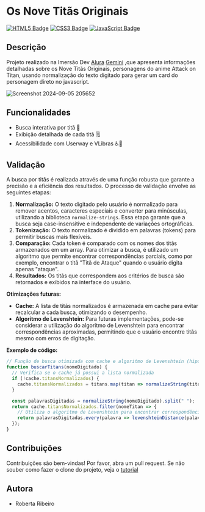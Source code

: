 # Os Nove Titãs Originais

[![HTML5 Badge](https://img.shields.io/badge/html5-%23E34F26B.svg)](https://en.wikipedia.org/wiki/HTML)
[![CSS3 Badge](https://img.shields.io/badge/css3-%231572B6.svg)](https://en.wikipedia.org/wiki/CSS)
[![JavaScript Badge](https://img.shields.io/badge/javascript-%F0%9F%9E%AB%20yellow.svg)](https://en.wikipedia.io/wiki/wiki/JavaScript)
## Descrição
Projeto realizado na Imersão Dev [Alura](https://www.youtube.com/watch?v=i4W_bkGkk6s) [Gemini](https://gemini.google.com/app?hl=pt-BR) ,que apresenta informações detalhadas sobre os Nove Titãs Originais, personagens do anime Attack on Titan, usando normalização do texto digitado para gerar um card do personagem direto no javascript.

![Screenshot 2024-09-05 205652](https://github.com/user-attachments/assets/2a15bc51-a0a1-405d-8471-c0b5e9e9f251)


## Funcionalidades
* Busca interativa por titã 🔎
* Exibição detalhada de cada titã 🗒️
* Acessibilidade com Userway e VLibras ♿🤟

##  Validação

A busca por titãs é realizada através de uma função robusta que garante a precisão e a eficiência dos resultados. O processo de validação envolve as seguintes etapas:

1. **Normalização:** O texto digitado pelo usuário é normalizado para remover acentos, caracteres especiais e converter para minúsculas, utilizando a biblioteca `normalize-strings`. Essa etapa garante que a busca seja case-insensitive e independente de variações ortográficas.
2. **Tokenização:** O texto normalizado é dividido em palavras (tokens) para permitir buscas mais flexíveis.
3. **Comparação:** Cada token é comparado com os nomes dos titãs armazenados em um array. Para otimizar a busca, é utilizado um algoritmo que permite encontrar correspondências parciais, como por exemplo, encontrar o titã "Titã de Ataque" quando o usuário digita apenas "ataque".
4. **Resultados:** Os titãs que correspondem aos critérios de busca são retornados e exibidos na interface do usuário.

**Otimizações futuras:**
* **Cache:** A lista de titãs normalizados é armazenada em cache para evitar recalcular a cada busca, otimizando o desempenho.
* **Algoritmo de Levenshtein:** Para futuras implementações, pode-se considerar a utilização do algoritmo de Levenshtein para encontrar correspondências aproximadas, permitindo que o usuário encontre titãs mesmo com erros de digitação.

**Exemplo de código:**
```javascript
// Função de busca otimizada com cache e algoritmo de Levenshtein (hipotético)
function buscarTitans(nomeDigitado) {
  // Verifica se o cache já possui a lista normalizada
  if (!cache.titansNormalizados) {
    cache.titansNormalizados = titans.map(titan => normalizeString(titan.nome));
  }

  const palavrasDigitadas = normalizeString(nomeDigitado).split(" ");
  return cache.titansNormalizados.filter(nomeTitan => {
    // Utiliza o algoritmo de Levenshtein para encontrar correspondências aproximadas
    return palavrasDigitadas.every(palavra => levenshteinDistance(palavra, nomeTitan) <= 2);
  });
}
```

## Contribuições
Contribuições são bem-vindas! Por favor, abra um pull request.
Se não souber como fazer o clone do projeto, veja o [tutorial](https://www.alura.com.br/artigos/clonando-repositorio-git-github)

## Autora
* Roberta Ribeiro
